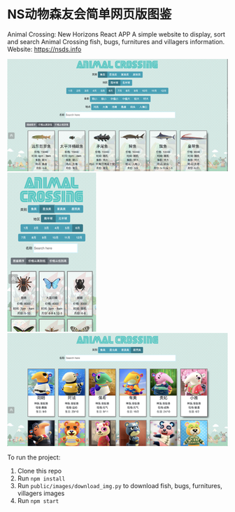 
# NS动物森友会简单网页版图鉴
Animal Crossing: New Horizons React APP
A simple website to display, sort and search Animal Crossing fish, bugs, furnitures and villagers information.
Website: https://nsds.info

![demo1](src/assets/fish.png)
![demo2](src/assets/mobile.png)
![demo3](src/assets/villagers.png)

To run the project:
1. Clone this repo
2. Run `npm install`
3. Run `public/images/download_img.py` to download fish, bugs, furnitures, villagers images
3. Run `npm start`
